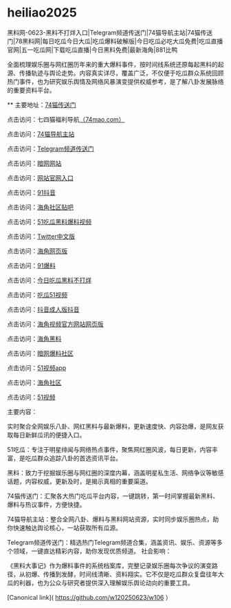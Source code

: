 # heiliao2025
黑料网-0623-黑料不打烊入口|Telegram频道传送门|74猫导航主站|74猫传送门|78黑料网|每日吃瓜今日大瓜|吃瓜爆料破解版|今日吃瓜必吃大瓜免费|吃瓜直播官网|五一吃瓜网|下载吃瓜直播|今日黑料免费|最新海角|881比鸭

全面梳理娱乐圈与网红圈历年来的重大爆料事件，按时间线系统还原每起黑料的起源、传播轨迹与舆论走势。内容真实详尽，覆盖广泛，不仅便于吃瓜群众系统回顾热门事件，也为研究娱乐舆情及网络风暴演变提供权威参考，是了解八卦发展脉络的重要资料平台。

** 主要地址：<a href="https://74mao.com/">74猫传送门</a>

点击访问：七四猫福利导航<a href="https://74mao.com/">（74mao.com）</a>

点击访问：<a href="https://74mao.com/">74猫导航主站</a>

点击访问：<a href="https://74mao.com/">Telegram频道传送门</a>

点击访问：<a href="https://aw10-01.pages.dev/">暗网网站</a>

点击访问：<a href="https://pi88-3.pages.dev/">网站官网入口</a>

点击访问：<a href="https://dy7-02.pages.dev/">91抖音</a>

点击访问：<a href="https://hj-1312.pages.dev/">海角社区贴吧</a>

点击访问：<a href="https://cg1-1.pages.dev/">51吃瓜黑料爆料视频</a>

点击访问：<a href="https://cg17-5.pages.dev/">Twitter中文版</a>

点击访问：<a href="https://hj-1306.pages.dev/">海角网页版</a>

点击访问：<a href="https://pi03.pages.dev/">91爆料</a>

点击访问：<a href="https://cg32-1.pages.dev/">今日吃瓜黑料不打烊</a>

点击访问：<a href="https://hj-1280.pages.dev/">吃瓜51视频</a>

点击访问：<a href="https://dy3-01.pages.dev/">抖音成人版抖音</a>

点击访问：<a href="https://hj-1308.pages.dev/">海角视频官方网站网页版</a>

点击访问：<a href="https://hj-1322.pages.dev/">海角黑料</a>

点击访问：<a href="https://aw3-01.pages.dev/">暗网爆料社区</a>

点击访问：<a href="https://hj-1289.pages.dev/">51视频app</a>

点击访问：<a href="https://hj-1326.pages.dev/">海角社区</a>

点击访问：<a href="https://hj-1297.pages.dev/">51视频</a>

主要内容：

实时聚合全网娱乐八卦、网红黑料与最新爆料，更新速度快、内容劲爆，是网友获取每日新鲜瓜讯的便捷入口。

51吃瓜：专注于明星绯闻与网络热点事件，聚焦网红圈风波，每日更新，内容丰富，是吃瓜群众追踪八卦的首选资讯平台。

黑料：致力于挖掘娱乐圈与网红圈的深度内幕，涵盖明星私生活、网络争议等敏感话题，内容权威，更新及时，是揭示真相的重要渠道。

74猫传送门：汇聚各大热门吃瓜平台内容，一键跳转，第一时间掌握最新黑料、爆料与热议事件，方便快捷。

74猫导航主站：整合全网八卦、爆料与黑料网站资源，实时同步娱乐圈热点，助你快速触达舆论核心，一站获取所有瓜源。

Telegram频道传送门：精选热门Telegram频道合集，涵盖资讯、娱乐、资源等多个领域，一键直达精彩内容，助你发现优质频道。
社会影响：

《黑料大事记》作为爆料事件的系统档案库，完整记录娱乐圈每次争议的演变路径，从初爆、传播到发酵，时间线清晰、资料翔实。它不仅是吃瓜群众复盘往年大瓜的利器，也为公众与研究者提供深入理解娱乐舆论动向的重要工具。

[Canonical link]( https://github.com/w120250623/w106 ）
